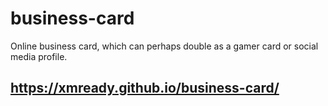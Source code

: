 # business-card
Online business card, which can perhaps double as a gamer card or social media profile.

## https://xmready.github.io/business-card/
